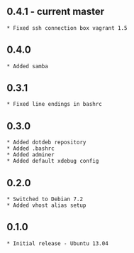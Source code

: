 ## 0.4.1 - current master
    * Fixed ssh connection box vagrant 1.5

## 0.4.0
    * Added samba

## 0.3.1
    * Fixed line endings in bashrc

## 0.3.0
    * Added dotdeb repository
    * Added .bashrc
    * Added adminer
    * Added default xdebug config

## 0.2.0
    * Switched to Debian 7.2
    * Added vhost alias setup

## 0.1.0
    * Initial release - Ubuntu 13.04